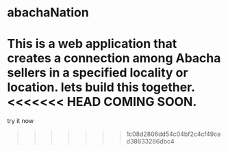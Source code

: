 # abachaNation
This is a web application that creates a connection among Abacha sellers in a specified locality or location.
lets build this together.
<<<<<<< HEAD
COMING SOON.
=======
try it now
>>>>>>> 1c08d2806dd54c04bf2c4cf49ced38633286dbc4
